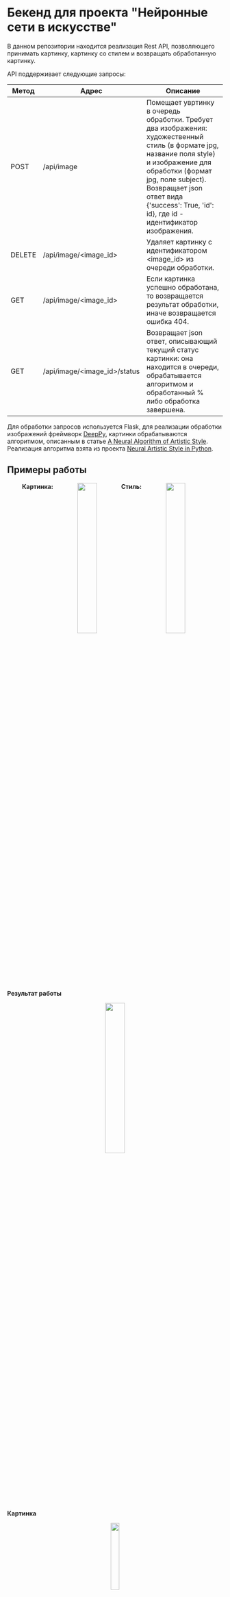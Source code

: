 # Бекенд для проекта "Нейронные сети в искусстве"

В данном репозитории находится реализация Rest API, позволяющего принимать картинку, картинку со стилем и возвращать обработанную картинку.

API поддерживает следующие запросы:

| Метод  | Адрес                        | Описание                                                                                                                                                                                                                                                                      |
|--------|------------------------------|-------------------------------------------------------------------------------------------------------------------------------------------------------------------------------------------------------------------------------------------------------------------------------|
| POST   | /api/image                   | Помещает увртинку в очередь обработки. Требует два изображения: художественный стиль (в формате jpg, название поля style) и изображение для обработки (формат jpg, поле subject). Возвращает json ответ вида {'success': True, 'id': id}, где id - идентификатор изображения. |
| DELETE | /api/image/\<image_id>        | Удаляет картинку с идентификатором \<image_id> из очереди обработки.                                                                                                                                                                                                           |
| GET    | /api/image/\<image_id>        | Если картинка успешно обработана, то возвращается результат обработки, иначе возвращается ошибка 404.                                                                                                                                                                         |
| GET    | /api/image/\<image_id>/status | Возвращает json ответ, описывающий текущий статус картинки: она находится в очереди, обрабатывается алгоритмом и обработанный % либо обработка завершена.|                                                                                                                                                                                                                                   |

Для обработки запросов используется Flask, для реализации обработки изображений фреймворк [DeepPy](http://andersbll.github.io/deeppy-website/), картинки обрабатываются алгоритмом, описанным в статье [A Neural Algorithm of Artistic Style](https://arxiv.org/abs/1508.06576).
Реализация алгоритма взята из проекта [Neural Artistic Style in Python](https://github.com/andersbll/neural_artistic_style). 
## Примеры работы

<p align="center">
<b>Картинка:</b>
<img src="https://github.com/andersbll/neural_artistic_style/blob/master/images/tuebingen.jpg?raw=true" width="30%" align="top"/>
<b>Стиль:</b>
<img src="https://github.com/andersbll/neural_artistic_style/blob/master/images/starry_night.jpg?raw=true" width="30%" align= "top"/>
</p>

**Результат работы**
<p align="center">
<img src="https://github.com/andersbll/neural_artistic_style/blob/master/images/tuebingen-starry_night.jpg?raw=true" width="30%"/>
</p>

**Картинка**
<p align="center">
<img src="https://github.com/andersbll/neural_artistic_style/blob/master/images/margrethe.jpg?raw=true" width="20%"/>
</p>

**Стили**
<p align="center">
<img src="https://github.com/andersbll/neural_artistic_style/blob/master/images/lundstroem.jpg?raw=true" width="18%"/>
<img src="https://github.com/andersbll/neural_artistic_style/blob/master/images/donelli.jpg?raw=true" width="18%"/>
<img src="https://github.com/andersbll/neural_artistic_style/blob/master/images/picasso.jpg?raw=true" width="18%"/>
<img src="https://github.com/andersbll/neural_artistic_style/blob/master/images/groening.jpg?raw=true" width="18%"/>
<img src="https://github.com/andersbll/neural_artistic_style/blob/master/images/skrik.jpg?raw=true" width="18%"/>
</p>

**Результаты**
<p align="center">
<img src="https://github.com/andersbll/neural_artistic_style/blob/master/images/margrethe_lundstroem.jpg?raw=true" width="18%"/>
<img src="https://github.com/andersbll/neural_artistic_style/blob/master/images/margrethe_donelli.jpg?raw=true" width="18%"/>
<img src="https://github.com/andersbll/neural_artistic_style/blob/master/images/margrethe_picasso.jpg?raw=true" width="18%"/>
<img src="https://github.com/andersbll/neural_artistic_style/blob/master/images/margrethe_groening.jpg?raw=true" width="18%"/>
<img src="https://github.com/andersbll/neural_artistic_style/blob/master/images/margrethe_skrik.jpg?raw=true" width="18%"/>
</p>
